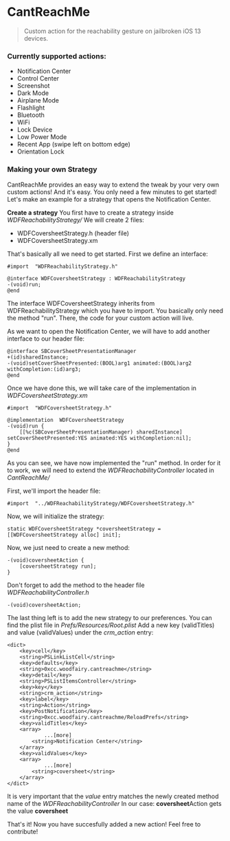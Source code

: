 # CantReachMe

> Custom action for the reachability gesture on jailbroken iOS 13 devices.

### Currently supported actions:
 - Notification Center
 - Control Center
 - Screenshot
 - Dark Mode
 - Airplane Mode
 - Flashlight
 - Bluetooth
 - WiFi
 - Lock Device
 - Low Power Mode
 - Recent App (swipe left on bottom edge)
 - Orientation Lock


### Making your own Strategy

CantReachMe provides an easy way to extend the tweak by your very own custom actions! And it's easy. You only need a few minutes to get started!
Let's make an example for a strategy that opens the Notification Center.

 **Create a strategy**
You first have to create a strategy inside *WDFReachabilityStrategy/*
We will create 2 files:
 - WDFCoversheetStrategy.h (header file)
 - WDFCoversheetStrategy.xm

That's basically all we need to get started.
First we define an interface:

    #import  "WDFReachabilityStrategy.h"
    
    @interface WDFCoversheetStrategy : WDFReachabilityStrategy
    -(void)run;
    @end
The interface WDFCoversheetStrategy inherits from WDFReachabilityStrategy which you have to import.
You basically only need the method "run". There, the code for your custom action will live.

As we want to open the Notification Center, we will have to add another interface to our header file:

    @interface SBCoverSheetPresentationManager
    +(id)sharedInstance;
    -(void)setCoverSheetPresented:(BOOL)arg1 animated:(BOOL)arg2 withCompletion:(id)arg3;
    @end
Once we have done this, we will take care of the implementation in *WDFCoversheetStrategy.xm*

    #import  "WDFCoversheetStrategy.h"
    
    @implementation  WDFCoversheetStrategy
    -(void)run {
	    [[%c(SBCoverSheetPresentationManager) sharedInstance] setCoverSheetPresented:YES animated:YES withCompletion:nil];
    }
    @end
As you can see, we have now implemented the "run" method. In order for it to work, we will need to extend the *WDFReachabilityController* located in *CantReachMe/*

First, we'll import the header file:

    #import  "../WDFReachabilityStrategy/WDFCoversheetStrategy.h"

Now, we will initialize the strategy:

    static WDFCoversheetStrategy *coversheetStrategy = [[WDFCoversheetStrategy alloc] init];

Now, we just need to create a new method:

    -(void)coversheetAction {
	    [coversheetStrategy run];
    }
Don't forget to add the method to the header file *WDFReachabilityController.h*

    -(void)coversheetAction;
The last thing left is to add the new strategy to our preferences. You can find the plist file in *Prefs/Resources/Root.plist*
Add a new key (validTitles) and value (validValues) under the *crm_action* entry:

    <dict>
	    <key>cell</key>
	    <string>PSLinkListCell</string>
	    <key>defaults</key>
	    <string>0xcc.woodfairy.cantreachme</string>
	    <key>detail</key>
	    <string>PSListItemsController</string>
	    <key>key</key>
	    <string>crm_action</string>
	    <key>label</key>
	    <string>Action</string>
	    <key>PostNotification</key>
	    <string>0xcc.woodfairy.cantreachme/ReloadPrefs</string>
	    <key>validTitles</key>
	    <array>
			    ...[more]
		    <string>Notification Center</string>
	    </array>
	    <key>validValues</key>
	    <array>
			    ...[more]
			<string>coversheet</string>
	    </array>
    </dict>
It is very important that the *value* entry matches the newly created method name of the *WDFReachabilityController*
In our case:
**coversheet**Action
gets the value 
**coversheet**

That's it! Now you have succesfully added a new action! Feel free to contribute!